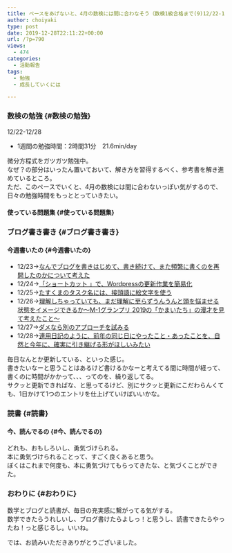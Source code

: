 ```yaml
---
title: ペースをあげないと、4月の数検には間に合わなそう（数検1級合格まで(9)12/22-12/28）
author: choiyaki
type: post
date: 2019-12-28T22:11:22+00:00
url: /?p=790
views:
  - 474
categories:
  - 活動報告
tags:
  - 勉強
  - 成長していくには

---
```

### 数検の勉強 {#数検の勉強}

12/22-12/28

  * 1週間の勉強時間：2時間31分　21.6min/day

微分方程式をガツガツ勉強中。  
なぜ？の部分はいったん置いておいて、解き方を習得するべく、参考書を解き進めているところ。  
ただ、このペースでいくと、4月の数検には間に合わないっぽい気がするので、日々の勉強時間をもっととっていきたい。

#### 使っている問題集 {#使っている問題集}



### ブログ書き書き {#ブログ書き書き}

#### 今週書いたの {#今週書いたの}

  * 12/23→[なんでブログを書きはじめて、書き続けて、また頻繁に書くのを再開したのかについて考えた][1]
  * 12/24→[「ショートカット 」で、Wordpressの更新作業を簡易化][2]
  * 12/25→[たすくまのタスク名には、接頭語に絵文字を使う][3]
  * 12/26→[理解しちゃっていても、まだ理解に至らずうんうんと頭を悩ませる状態をイメージできるか〜M-1グランプリ 2019の「かまいたち」の漫才を見て考えたこと〜][4]
  * 12/27→[ダメなら別のアプローチを試みる][5]
  * 12/28→[連用日記のように、前年の同じ日にやったこと・あったことを、自然と今年に、確実に引き継げる形がほしいみたい][6]

毎日なんとか更新している、といった感じ。  
書きたいなーと思うことはあるけど書けるかなーと考えてる間に時間が経って、書くのに時間がかかって、、、ってのを、繰り返してる。  
サクッと更新できればな、と思ってるけど、別にサクッと更新にこだわらんくても、1日かけて1つのエントリを仕上げていけばいいかな。

### 読書 {#読書}

#### 今、読んでるの {#今、読んでるの}



どれも、おもしろいし、勇気づけられる。  
本に勇気づけられることって、すごく良くあると思う。  
ぼくはこれまで何度も、本に勇気づけてもらってきたな、と気づくことができた。

### おわりに {#おわりに}

数学とブログと読書が、毎日の充実感に繋がってる気がする。  
数学できたらうれしいし、ブログ書けたらよしっ！と思うし、読書できたらやったね！っと感じるし。いいね。

では、お読みいただきありがとうございました。

 [1]: https://choiyaki.com/?p=770
 [2]: https://choiyaki.com/?p=776
 [3]: https://choiyaki.com/?p=778
 [4]: https://choiyaki.com/?p=781
 [5]: https://choiyaki.com/?p=783
 [6]: https://choiyaki.com/?p=788
